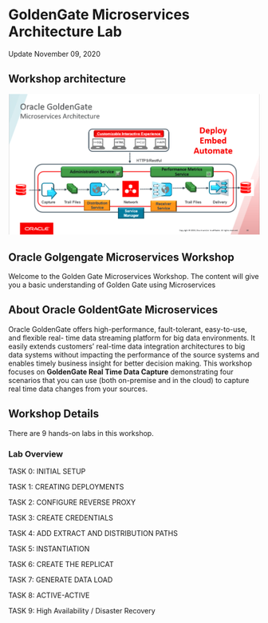 # GoldenGate Microservices Architecture Lab

Update November 09, 2020

## Workshop architecture

![](./images/ggmicroservicesarchitecture.png)


## Oracle Golgengate Microservices Workshop
 
Welcome to the Golden Gate Microservices Workshop. The content will give you a basic understanding of Golden Gate using Microservices

## About Oracle GoldentGate Microservices

Oracle GoldenGate offers high-performance, fault-tolerant, easy-to-use, and flexible real- time data streaming platform for big data environments. It easily extends customers’ real-time data integration architectures to big data systems without impacting the performance of the source systems and enables timely business insight for better decision making. This workshop focuses on **GoldenGate Real Time Data Capture** demonstrating four scenarios that you can use (both on-premise and in the cloud) to capture real time data changes from your sources.

## Workshop Details

There are 9 hands-on labs in this workshop. 

### Lab Overview

TASK 0: INITIAL SETUP

TASK 1: CREATING DEPLOYMENTS

TASK 2: CONFIGURE REVERSE PROXY

TASK 3: CREATE CREDENTIALS

TASK 4: ADD EXTRACT AND DISTRIBUTION PATHS

TASK 5: INSTANTIATION

TASK 6: CREATE THE REPLICAT

TASK 7: GENERATE DATA LOAD

TASK 8: ACTIVE-ACTIVE

TASK 9: High Availability / Disaster Recovery







